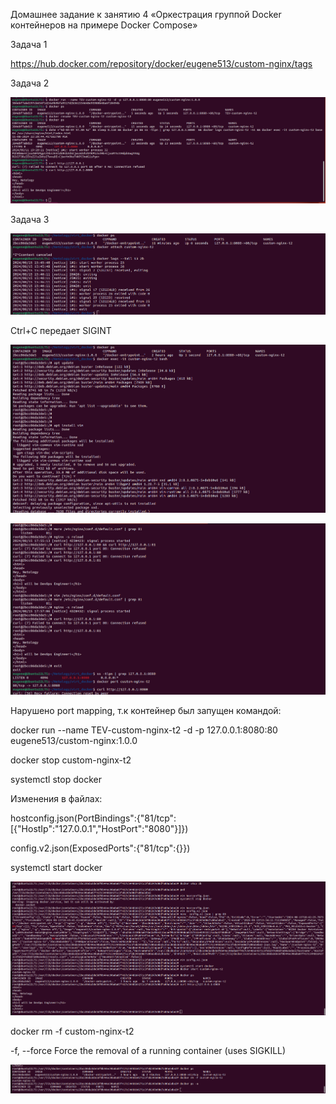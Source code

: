 Домашнее задание к занятию 4 «Оркестрация группой Docker контейнеров на примере Docker Compose»

Задача 1

https://hub.docker.com/repository/docker/eugene513/custom-nginx/tags

Задача 2

![alt text](Task2.png)

Задача 3

![alt text](Task3_1.png)

Ctrl+C передает SIGINT

![alt text](Task3_2.png)


![alt text](Task3_3.png)


Нарушено port mapping, т.к контейнер был запущен командой:

docker run --name TEV-custom-nginx-t2 -d -p 127.0.0.1:8080:80 eugene513/custom-nginx:1.0.0


docker stop custom-nginx-t2

systemctl stop docker

Изменения в файлах:

hostconfig.json(PortBindings":{"81/tcp":[{"HostIp":"127.0.0.1","HostPort":"8080"}]})

config.v2.json(ExposedPorts":{"81/tcp":{}})

systemctl start docker

![alt text](Task3_4.png)

docker rm -f custom-nginx-t2

-f, --force		Force the removal of a running container (uses SIGKILL)

![alt text](Task3_5.png)



